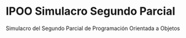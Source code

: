 # IPOO Simulacro Segundo Parcial
 Simulacro del Segundo Parcial de Programación Orientada a Objetos
